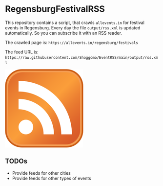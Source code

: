 # RegensburgFestivalRSS

This repository contains a script, that crawls `allevents.in` for festival events in Regensburg.
Every day the file `output/rss.xml` is updated automatically. So you can subscribe it with an RSS reader.

The crawled page is: `https://allevents.in/regensburg/festivals`

The feed URL is: `https://raw.githubusercontent.com/Shoggomo/EventRSS/main/output/rss.xml`

[![subscribe via rss](Feed-icon.svg)](https://raw.githubusercontent.com/Shoggomo/EventRSS/main/output/rss.xml)

## TODOs
 - Provide feeds for other cities
 - Provide feeds for other types of events
